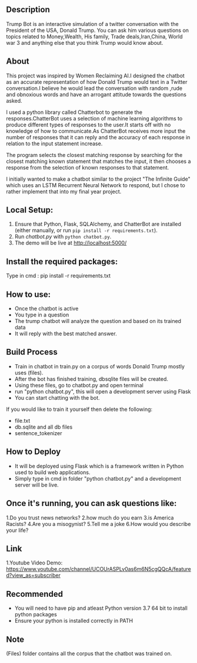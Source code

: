 
## Description
Trump Bot is an interactive simulation of a twitter conversation with the President of the USA, Donald Trump.
You can ask him various questions on topics related to Money,Wealth, His family, Trade deals,Iran,China, World war 3 and anything else that you think Trump would know about.

## About
This project was inspired by Women Reclaiming AI.I designed the chatbot as an accurate representation of how Donald Trump would text in a Twitter conversation.I believe he would lead the conversation with random ,rude and obnoxious words and have an arrogant attitude towards the questions asked.

I used a python library called Chatterbot to generate the responses.ChatterBot uses a selection of machine learning algorithms to produce different types of responses to the user.It starts off with no knowledge of how to communicate.As ChatterBot receives more input the number of responses that it can reply and the accuracy of each response in relation to the input statement increase.

The program selects the closest matching response by searching for the closest matching known statement that matches the input, it then chooses a response from the selection of known responses to that statement.

I initially wanted to make a chatbot similar to the project "The Infinite Guide" which uses an LSTM Recurrent Neural Network to respond, but I chose to rather implement that into my final year project.

## Local Setup:
 1. Ensure that Python, Flask, SQLAlchemy, and ChatterBot are installed (either manually, or run `pip install -r requirements.txt`).
 2. Run *chatbot.py* with `python chatbot.py`.
 3. The demo will be live at [http://localhost:5000/](http://localhost:5000/)


## Install the required packages:
Type in cmd : pip install -r requirements.txt


## How to use:
- Once the chatbot is active
- You type in a question
- The trump chatbot will analyze the question and based on its trained data
- It will reply with the best matched answer.


## Build Process
- Train in chatbot in train.py on a corpus of words Donald Trump mostly uses (files).
- After the bot has finished training, dbsqlite files will be created.
- Using these files, go to chatbot.py and open terminal
- run "python chatbot.py", this will open a development server using Flask
- You can start chatting with the bot.

If you would like to train it yourself then delete the following:
- file.txt
- db.sqlite and all db files
- sentence_tokenizer



## How to Deploy

- It will be deployed using Flask which is a framework written in Python used to build web applications.
- Simply type in cmd in folder "python chatbot.py" and a development server will be live.


## Once it's running, you can ask questions like:
1.Do you trust news networks?
2.how much do you earn
3.is America Racists?
4.Are you a misogynist?
5.Tell me a joke
6.How would you describe your life?

## Link
1.Youtube Video Demo: https://www.youtube.com/channel/UCOUrASPLv0as6m6N5cgQQcA/featured?view_as=subscriber


## Recommended
- You will need to have pip and atleast Python version 3.7 64 bit to install python packages
- Ensure your python is installed correctly in PATH


## Note
(Files) folder contains all the corpus that the chatbot was trained on.

